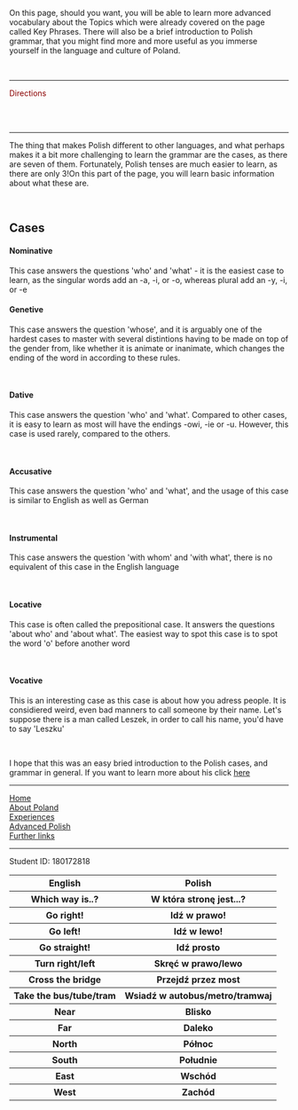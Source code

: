 <body>
<p>On this page, should you want, you will be able to learn more advanced vocabulary about the Topics which were already covered on the page called Key Phrases. There will also be a brief introduction to Polish grammar, that you might find more and more useful as you immerse yourself in the language and culture of Poland.</p>
<br>
  <hr>

<p style="color:darkred;">Directions</p>
<br>
 <table style>
  <tr>
    <th>English</th>
    <th>Polish</th>
  </tr>
  <tr>
    <th>Which way is..?</th>
    <th>W która stronę jest...?</th>
  </tr>
  <tr>
    <th>Go right!</th>
    <th>Idź w prawo!</th>
  </tr>
  <tr>
    <th>Go left!</th>
    <th>Idź w lewo!</th>
  </tr>
<tr>
    <th>Go straight!</th>
    <th>Idź prosto</th>
  </tr>
 <tr>
    <th>Turn right/left</th>
    <th>Skręć w prawo/lewo</th>
  </tr>
 <tr>
    <th>Cross the bridge</th>
    <th>Przejdź przez most</th>
  </tr>
  <tr>
    <th>Take the bus/tube/tram</th>
    <th>Wsiadź w autobus/metro/tramwaj</th>
  </tr>
  <tr>
    <th>Near</th>
    <th>Blisko</th>
  </tr>
<tr>
    <th>Far</th>
    <th>Daleko</th>
  </tr>
 <tr>
    <th>North</th>
    <th>Północ</th>
   <tr>
    <th>South</th>
    <th>Południe</th>
  </tr>
  <tr>
    <th>East</th>
    <th>Wschód</th>
  </tr>
  <tr>
    <th>West</th>
    <th>Zachód</th>
  </tr>
<br>
<hr>

<p>The thing that makes Polish different to other languages, and what perhaps makes it a bit more challenging to learn the grammar are the cases, as there are seven of them. Fortunately, Polish tenses are much easier to learn, as there are only 3!On this part of the page, you will learn basic information about what these are.<p>
  <br>
  <h2>Cases</h2>
    <h4>Nominative</h4>
      <p>This case answers the questions 'who' and 'what' - it is the easiest case to learn, as the singular words add an -a, -i, or -o, whereas plural add an -y, -i, or -e
  <br>
      <h4>Genetive</h4>
      <p>This case answers the question 'whose', and it is arguably one of the hardest cases to master with several distintions having to be made on top of the gender from, like whether it is animate or inanimate, which changes the ending of the word in according to these rules.</p>
  <br>
      <h4>Dative</h4>
      <p>This case answers the question 'who' and 'what'. Compared to other cases, it is easy to learn as most will have the endings -owi, -ie or -u. However, this case is used rarely, compared to the others.</p>
   <br>
      <h4>Accusative</h4>
      <p> This case answers the question 'who' and 'what', and the usage of this case is similar to English as well as German</p>
      <br>
      <h4>Instrumental</h4>
      <p>This case answers the question 'with whom' and 'with what', there is no equivalent of this case in the English language</p>
      <br>
      <h4>Locative</h4>
      <p>This case is often called the prepositional case. It answers the questions 'about who' and 'about what'. The easiest way to spot this case is to spot the word 'o' before another word</p>
      <br>
      <h4>Vocative</h4>
      <p>This is an interesting case as this case is about how you adress people. It is considiered weird, even bad manners to call someone by their name. Let's suppose there is a man called Leszek, in order to call his name, you'd have to say 'Leszku'</p>
      <br>
<p>I hope that this was an easy bried introduction to the Polish cases, and grammar in general. If you want to learn more about his click <a href="https://mowicpopolsku.com/polish-grammar/">here</a>
  
  <br>
<hr>
 <a href="index.html">Home</a>
 <br>
 <a href="aboutPoland.html">About Poland</a>
 <br>
 <a href="experiences.html">Experiences</a>
 <br>
 <a href="advancedpolish.html">Advanced Polish</a>
 <br>
 <a href="furtherlinks.html">Further links</a>
 
 
<hr>
Student ID: 180172818

      

